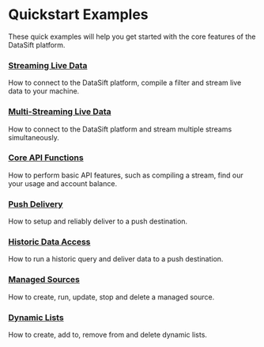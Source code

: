 # Quickstart Examples
These quick examples will help you get started with the core features of the DataSift platform.

### [Streaming Live Data](streaming.js)
How to connect to the DataSift platform, compile a filter and stream live data to your machine.

### [Multi-Streaming Live Data](multi-streaming.js)
How to connect to the DataSift platform and stream multiple streams simultaneously.

### [Core API Functions](core.js)
How to perform basic API features, such as compiling a stream, find our your usage and account balance.

### [Push Delivery](push.js)
How to setup and reliably deliver to a push destination.

### [Historic Data Access](historics.js)
How to run a historic query and deliver data to a push destination.

### [Managed Sources](managed_sources.js)
How to create, run, update, stop and delete a managed source.

### [Dynamic Lists](dynamic_lists.js)
How to create, add to, remove from and delete dynamic lists.
